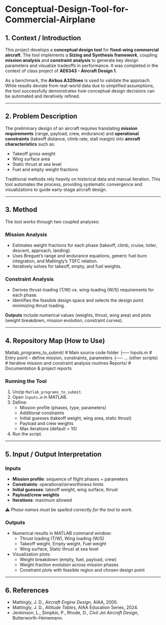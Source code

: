 # Conceptual-Design-Tool-for-Commercial-Airplane

## 1. Context / Introduction
This project develops a **conceptual design tool** for **fixed-wing commercial aircraft**. The tool implements a **Sizing and Synthesis framework**, coupling **mission analysis** and **constraint analysis** to generate key design parameters and visualize tradeoffs in performance.  It was completed in the context of class project of **AE6343 - Aircraft Design 1**.

As a benchmark, the **Airbus A320neo** is used to validate the approach. While results deviate from real-world data due to simplified assumptions, the tool successfully demonstrates how conceptual design decisions can be automated and iteratively refined.

---

## 2. Problem Description
The preliminary design of an aircraft requires translating **mission requirements** (range, payload, crew, endurance) and **operational constraints** (takeoff distance, climb rate, stall margin) into **aircraft characteristics** such as:
- Takeoff gross weight  
- Wing surface area  
- Static thrust at sea level  
- Fuel and empty weight fractions  

Traditional methods rely heavily on historical data and manual iteration. This tool automates the process, providing systematic convergence and visualizations to guide early-stage aircraft design.

---

## 3. Method
The tool works through two coupled analyses:  

### Mission Analysis
- Estimates weight fractions for each phase (takeoff, climb, cruise, loiter, descent, approach, landing).  
- Uses Breguet’s range and endurance equations, generic fuel burn integration, and Mattingly’s TSFC relation.  
- Iteratively solves for takeoff, empty, and fuel weights.  

### Constraint Analysis
- Derives thrust-loading (T/W) vs. wing-loading (W/S) requirements for each phase.  
- Identifies the feasible design space and selects the design point minimizing thrust loading.  

**Outputs** include numerical values (weights, thrust, wing area) and plots (weight breakdown, mission evolution, constraint curves).

---

## 4. Repository Map (How to Use)
Matlab_programs_to_submit/ # Main source code folder
├── Inputs.m # Entry point – define mission, constraints, parameters
├── ... (other scripts) # Iterative mission and constraint analysis routines
Reports/ # Documentation & project reports

### Running the Tool
1. Unzip `Matlab_programs_to_submit`.  
2. Open `Inputs.m` in MATLAB.  
3. Define:
   - Mission profile (phases, type, parameters)  
   - Additional constraints  
   - Initial guesses (takeoff weight, wing area, static thrust)  
   - Payload and crew weights  
   - Max iterations (default = 10)  
4. Run the script.  

---

## 5. Input / Output Interpretation

### Inputs
- **Mission profile**: sequence of flight phases + parameters  
- **Constraints**: operational/airworthiness limits  
- **Initial guesses**: takeoff weight, wing surface, thrust  
- **Payload/crew weights**  
- **Iterations**: maximum allowed  

⚠️ *Phase names must be spelled correctly for the tool to work.*

### Outputs
- Numerical results in MATLAB command window:
  - Thrust loading (T/W), Wing loading (W/S)  
  - Takeoff weight, Empty weight, Fuel weight  
  - Wing surface, Static thrust at sea level  
- Visualization plots:
  - Weight breakdown (empty, fuel, payload, crew)  
  - Weight fraction evolution across mission phases  
  - Constraint plots with feasible region and chosen design point  

---

## 6. References
- Mattingly, J. D., *Aircraft Engine Design*, AIAA, 2000.  
- Mattingly, J. D., *Altitude Tables*, AIAA Education Series, 2024.  
- Jenkinson, L., Simpkin, P., Rhode, D., *Civil Jet Aircraft Design*, Butterworth-Heinemann.  
